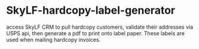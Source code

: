 # SkyLF-hardcopy-label-generator
 access SkyLF CRM to pull hardcopy customers, validate their addresses via USPS api, then generate a pdf to print onto label paper. These labels are used when mailing hardcopy invoices.
